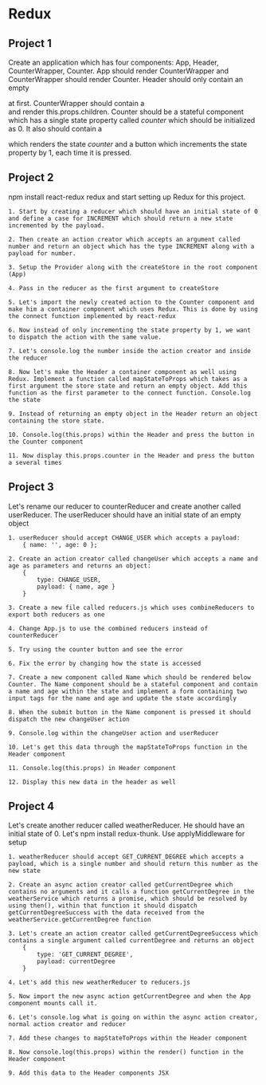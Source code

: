 # Redux

## Project 1
Create an application which has four components: App, Header, CounterWrapper, Counter. App should render CounterWrapper and CounterWrapper should render Counter. Header should only contain an empty <nav></nav> at first. CounterWrapper should contain a <div class="container"></div> and render this.props.children. Counter should be a stateful component which has a single state property called _counter_ which should be initialized as 0. It also should contain a <p></p> which renders the state _counter_ and a button which increments the state property by 1, each time it is pressed.

## Project 2

npm install react-redux redux and start setting up Redux for this project.

    1. Start by creating a reducer which should have an initial state of 0 and define a case for INCREMENT which should return a new state incremented by the payload.

    2. Then create an action creator which accepts an argument called number and return an object which has the type INCREMENT along with a payload for number.

    3. Setup the Provider along with the createStore in the root component (App)

    4. Pass in the reducer as the first argument to createStore

    5. Let's import the newly created action to the Counter component and make him a container component which uses Redux. This is done by using the connect function implemented by react-redux

    6. Now instead of only incrementing the state property by 1, we want to dispatch the action with the same value.

    7. Let's console.log the number inside the action creator and inside the reducer

    8. Now let's make the Header a container component as well using Redux. Implement a function called mapStateToProps which takes as a first argument the store state and return an empty object. Add this function as the first parameter to the connect function. Console.log the state

    9. Instead of returning an empty object in the Header return an object containing the store state.

    10. Console.log(this.props) within the Header and press the button in the Counter component

    11. Now display this.props.counter in the Header and press the button a several times

## Project 3
Let's rename our reducer to counterReducer and create another called userReducer. The userReducer should have an initial state of an empty object

    1. userReducer should accept CHANGE_USER which accepts a payload:
        { name: '', age: 0 };

    2. Create an action creator called changeUser which accepts a name and age as parameters and returns an object:
        {
            type: CHANGE_USER,
            payload: { name, age }
        }

    3. Create a new file called reducers.js which uses combineReducers to export both reducers as one

    4. Change App.js to use the combined reducers instead of counterReducer

    5. Try using the counter button and see the error

    6. Fix the error by changing how the state is accessed

    7. Create a new component called Name which should be rendered below Counter. The Name component should be a stateful component and contain a name and age within the state and implement a form containing two input tags for the name and age and update the state accordingly

    8. When the submit button in the Name component is pressed it should dispatch the new changeUser action

    9. Console.log within the changeUser action and userReducer

    10. Let's get this data through the mapStateToProps function in the Header component

    11. Console.log(this.props) in Header component

    12. Display this new data in the header as well

## Project 4
Let's create another reducer called weatherReducer. He should have an initial state of 0. Let's npm install redux-thunk. Use applyMiddleware for setup

    1. weatherReducer should accept GET_CURRENT_DEGREE which accepts a payload, which is a single number and should return this number as the new state

    2. Create an async action creator called getCurrentDegree which contains no arguments and it calls a function getCurrentDegree in the weatherService which returns a promise, which should be resolved by using then(), within that function it should dispatch getCurrentDegreeSuccess with the data received from the weatherService.getCurrentDegree function

    3. Let's create an action creator called getCurrentDegreeSuccess which contains a single argument called currentDegree and returns an object
        {
            type: 'GET_CURRENT_DEGREE',
            payload: currentDegree
        }

    4. Let's add this new weatherReducer to reducers.js

    5. Now import the new async action getCurrentDegree and when the App component mounts call it.

    6. Let's console.log what is going on within the async action creator, normal action creator and reducer

    7. Add these changes to mapStateToProps within the Header component

    8. Now console.log(this.props) within the render() function in the Header component

    9. Add this data to the Header components JSX
